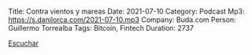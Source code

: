 Title: Contra vientos y mareas
Date: 2021-07-10
Category: Podcast
Mp3: https://s.danilorca.com/2021-07-10.mp3
Company: Buda.com
Person: Guillermo Torrealba
Tags: Bitcoin, Fintech
Duration: 2737

<a href="https://s.danilorca.com/2021-07-10.mp3" type="audio/mpeg">
Escuchar
</a>
